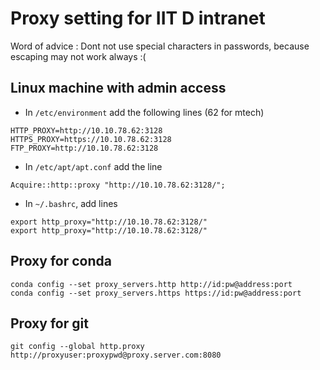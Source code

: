 # Proxy setting for IIT D intranet
Word of advice : Dont not use special characters in passwords, because escaping may not work always :(

## Linux machine with admin access
- In `/etc/environment` add the following lines (62 for mtech)
```
HTTP_PROXY=http://10.10.78.62:3128
HTTPS_PROXY=https://10.10.78.62:3128
FTP_PROXY=http://10.10.78.62:3128
```

- In `/etc/apt/apt.conf` add the line
```
Acquire::http::proxy "http://10.10.78.62:3128/";
```

- In `~/.bashrc`, add lines
```
export http_proxy="http://10.10.78.62:3128/"
export http_proxy="http://10.10.78.62:3128/"
```

## Proxy for conda
```
conda config --set proxy_servers.http http://id:pw@address:port
conda config --set proxy_servers.https https://id:pw@address:port
```

## Proxy for git
```
git config --global http.proxy http://proxyuser:proxypwd@proxy.server.com:8080
```
